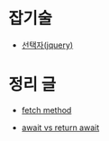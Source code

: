 # 잡기술
- [선택자(jquery)](https://velog.io/@godkimchichi/Javascript-13-jQuery-Selectors)

# 정리 글
- [fetch method](https://velog.io/@eunjin/JavaScript-fetch-%ED%95%A8%EC%88%98-%EC%93%B0%EB%8A%94-%EB%B2%95-fetch-%ED%95%A8%EC%88%98%EB%A1%9C-HTTP-%EC%9A%94%EC%B2%AD%ED%95%98%EB%8A%94-%EB%B2%95
)

- [await vs return await](https://ooeunz.tistory.com/47
)